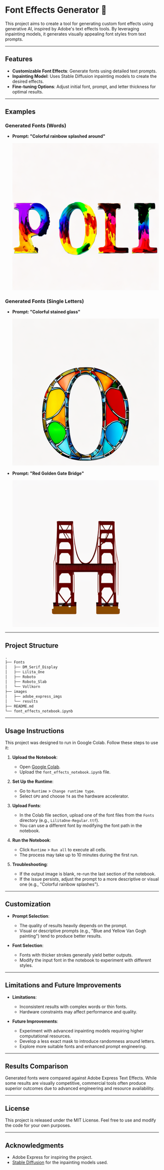 # Font Effects Generator 🎨

This project aims to create a tool for generating custom font effects using generative AI, inspired by Adobe's text effects tools. By leveraging inpainting models, it generates visually appealing font styles from text prompts.

---

## **Features**
- **Customizable Font Effects**: Generate fonts using detailed text prompts.
- **Inpainting Model**: Uses Stable Diffusion inpainting models to create the desired effects.
- **Fine-tuning Options**: Adjust initial font, prompt, and letter thickness for optimal results.

---

## **Examples**

### Generated Fonts (Words)
- **Prompt: "Colorful rainbow splashed around"**
  
  ![Colorful rainbow splashed around](images/results/Colorful_rainbow_paints_splashed_around%20(3).png)

### Generated Fonts (Single Letters)
- **Prompt: "Colorful stained glass"**
  
  ![Colorful stained glass](images/results/colorful_stained_glass.png)

- **Prompt: "Red Golden Gate Bridge"**
  
  ![Red Golden Gate Bridge](images/results/red_golden_gate_bridge.png)

---

## **Project Structure**
```
.
├── Fonts
│   ├── DM_Serif_Display
│   ├── Lilita_One
│   ├── Roboto
│   ├── Roboto_Slab
│   └── Vollkorn
├── images
│   ├── adobe_express_imgs
│   └── results
├── README.md
└── font_effects_notebook.ipynb
```

---

## **Usage Instructions**
This project was designed to run in Google Colab. Follow these steps to use it:

1. **Upload the Notebook**:
   - Open [Google Colab](https://colab.research.google.com/).
   - Upload the `font_effects_notebook.ipynb` file.

2. **Set Up the Runtime**:
   - Go to `Runtime` > `Change runtime type`.
   - Select `GPU` and choose `T4` as the hardware accelerator.

3. **Upload Fonts**:
   - In the Colab file section, upload one of the font files from the `Fonts` directory (e.g., `LilitaOne-Regular.ttf`).
   - You can use a different font by modifying the font path in the notebook.

4. **Run the Notebook**:
   - Click `Runtime` > `Run all` to execute all cells.
   - The process may take up to 10 minutes during the first run.

5. **Troubleshooting**:
   - If the output image is blank, re-run the last section of the notebook.
   - If the issue persists, adjust the prompt to a more descriptive or visual one (e.g., "Colorful rainbow splashes").

---

## **Customization**
- **Prompt Selection**:
  - The quality of results heavily depends on the prompt.
  - Visual or descriptive prompts (e.g., "Blue and Yellow Van Gogh painting") tend to produce better results.

- **Font Selection**:
  - Fonts with thicker strokes generally yield better outputs.
  - Modify the input font in the notebook to experiment with different styles.

---

## **Limitations and Future Improvements**
- **Limitations**:
  - Inconsistent results with complex words or thin fonts.
  - Hardware constraints may affect performance and quality.

- **Future Improvements**:
  - Experiment with advanced inpainting models requiring higher computational resources.
  - Develop a less exact mask to introduce randomness around letters.
  - Explore more suitable fonts and enhanced prompt engineering.

---

## **Results Comparison**
Generated fonts were compared against Adobe Express Text Effects. While some results are visually competitive, commercial tools often produce superior outcomes due to advanced engineering and resource availability.

---

## **License**
This project is released under the MIT License. Feel free to use and modify the code for your own purposes.

---

## **Acknowledgments**
- Adobe Express for inspiring the project.
- [Stable Diffusion](https://stability.ai/) for the inpainting models used.
